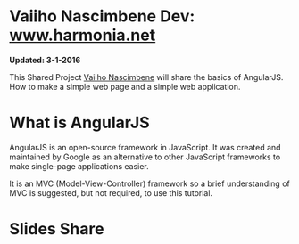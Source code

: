 # Vaiiho Nascimbene Dev: www.harmonia.net #

**Updated: 3-1-2016**

This Shared Project [Vaiiho Nascimbene](https://www.youtube.com/user/gglandshomeunixorg "Vaiiho's you-tube") will share the basics of AngularJS. How to make a simple web page and a simple web application.

# What is AngularJS #
AngularJS is an open-source framework in JavaScript. It was created and maintained by Google as an alternative to other JavaScript frameworks to make single-page applications easier.

It is an MVC (Model-View-Controller) framework so a brief understanding of MVC is suggested, but not required, to use this tutorial.

# Slides Share #

